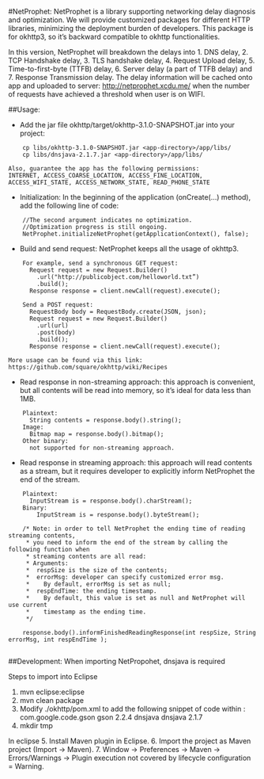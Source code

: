#NetProphet:
NetProphet is a library supporting networking delay diagnosis and optimization. We will provide customized packages for different HTTP libraries, minimizing the deployment burden of developers. This package is for okhttp3, so it’s backward compatible to okhttp functionalities.

In this version, NetProphet will breakdown the delays into 1. DNS delay, 2. TCP Handshake delay, 3. TLS handshake delay, 4. Request Upload delay, 5. Time-to-first-byte (TTFB) delay, 6. Server delay (a part of TTFB delay) and 7. Response Transmission delay. The delay information will be cached onto app and uploaded to server: http://netprophet.xcdu.me/ when the number of requests have achieved a threshold when user is on WIFI.

##Usage:
* Add the jar file okhttp/target/okhttp-3.1.0-SNAPSHOT.jar into your project:
```
    cp libs/okhttp-3.1.0-SNAPSHOT.jar <app-directory>/app/libs/
    cp libs/dnsjava-2.1.7.jar <app-directory>/app/libs/
```
	Also, guarantee the app has the following permissions:
    INTERNET, ACCESS_COARSE_LOCATION, ACCESS_FINE_LOCATION, ACCESS_WIFI_STATE, ACCESS_NETWORK_STATE, READ_PHONE_STATE

* Initialization: In the beginning of the application (onCreate(…) method), add the following line of code:
```
    //The second argument indicates no optimization. 
    //Optimization progress is still ongoing.
    NetProphet.initializeNetProphet(getApplicationContext(), false); 
```
* Build and send request: NetProphet keeps all the usage of okhttp3.
```
    For example, send a synchronous GET request:
      Request request = new Request.Builder()
        .url("http://publicobject.com/helloworld.txt”)
        .build();
      Response response = client.newCall(request).execute();

    Send a POST request:
      RequestBody body = RequestBody.create(JSON, json);
      Request request = new Request.Builder()
        .url(url)
        .post(body)
        .build();
      Response response = client.newCall(request).execute();
```
    
    More usage can be found via this link: https://github.com/square/okhttp/wiki/Recipes

* Read response in non-streaming approach: this approach is convenient, but all contents will be read into memory, so it’s ideal for data less than 1MB.

```
    Plaintext:
      String contents = response.body().string();
    Image:
      Bitmap map = response.body().bitmap();
    Other binary:
      not supported for non-streaming approach. 
```

* Read response in streaming approach:  this approach will read contents as a stream, but it requires developer to explicitly inform NetProphet the end of the stream.

```
    Plaintext:
      InputStream is = response.body().charStream();
    Binary:
        InputStream is = response.body().byteStream();

    /* Note: in order to tell NetProphet the ending time of reading streaming contents, 
     * you need to inform the end of the stream by calling the following function when
     * streaming contents are all read: 
     * Arguments:
     *  respSize is the size of the contents;
     *  errorMsg: developer can specify customized error msg.
     *    By default, errorMsg is set as null;
     *  respEndTime: the ending timestamp. 
     *    By default, this value is set as null and NetProphet will use current 
     *    timestamp as the ending time.
     */
    
    response.body().informFinishedReadingResponse(int respSize, String errorMsg, int respEndTime );


```

##Development:
When importing NetPropohet, dnsjava is required

Steps to import into Eclipse
  1. mvn eclipse:eclipse
  2. mvn clean package
  3. Modify ./okhttp/pom.xml to add the following snippet of code within <dependencies></dependencies>: 
    <dependency>
      <groupId>com.google.code.gson</groupId>
      <artifactId>gson</artifactId>
      <version>2.2.4</version>
    </dependency> 
    <dependency>
      <groupId>dnsjava</groupId>
      <artifactId>dnsjava</artifactId>
      <version>2.1.7</version>
    </dependency>
  4. mkdir tmp

  In eclipse
  5. Install Maven plugin in Eclipse.
  6. Import the project as Maven project (Import -> Maven).
  7. Window -> Preferences -> Maven -> Errors/Warnings -> Plugin execution not covered by lifecycle configuration = Warning.


